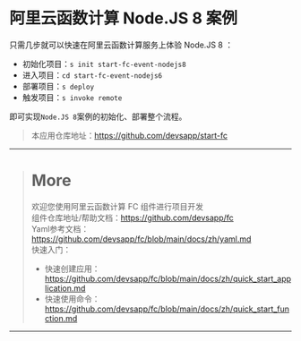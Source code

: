 # 阿里云函数计算 Node.JS 8 案例

只需几步就可以快速在阿里云函数计算服务上体验 Node.JS 8 ：

- 初始化项目：`s init start-fc-event-nodejs8`
- 进入项目：`cd start-fc-event-nodejs6`
- 部署项目：`s deploy`
- 触发项目：`s invoke remote`

即可实现`Node.JS 8`案例的初始化、部署整个流程。

> 本应用仓库地址：https://github.com/devsapp/start-fc

------------------------------------
> # More
> 欢迎您使用阿里云函数计算 FC 组件进行项目开发   
> 组件仓库地址/帮助文档：https://github.com/devsapp/fc   
> Yaml参考文档：https://github.com/devsapp/fc/blob/main/docs/zh/yaml.md   
> 快速入门：
>   - 快速创建应用：https://github.com/devsapp/fc/blob/main/docs/zh/quick_start_application.md
>   - 快速使用命令：https://github.com/devsapp/fc/blob/main/docs/zh/quick_start_function.md
------------------------------------
